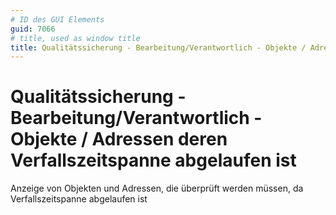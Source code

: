 ```yaml
---
# ID des GUI Elements
guid: 7066
# title, used as window title
title: Qualitätssicherung - Bearbeitung/Verantwortlich - Objekte / Adressen deren Verfallszeitspanne abgelaufen ist
---
```


# Qualitätssicherung - Bearbeitung/Verantwortlich - Objekte / Adressen deren Verfallszeitspanne abgelaufen ist

Anzeige von Objekten und Adressen, die überprüft werden müssen, da Verfallszeitspanne abgelaufen ist

